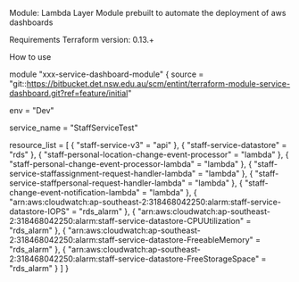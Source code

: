 Module: Lambda Layer
Module prebuilt to automate the deployment of aws dashboards

Requirements
Terraform version: 0.13.+

How to use

module "xxx-service-dashboard-module" {
  source = "git::https://bitbucket.det.nsw.edu.au/scm/entint/terraform-module-service-dashboard.git?ref=feature/initial"

  env = "Dev"

  service_name   = "StaffServiceTest"
  
  resource_list  = [
    {
      "staff-service-v3" = "api"
    },
    {
      "staff-service-datastore" = "rds"
    },
    {
      "staff-personal-location-change-event-processor" = "lambda"
    },
    {
      "staff-personal-change-event-processor-lambda" = "lambda"
    },
    {
      "staff-service-staffassignment-request-handler-lambda" = "lambda"
    },
    {
      "staff-service-staffpersonal-request-handler-lambda" = "lambda"
    },
    {
      "staff-change-event-notification-lambda" = "lambda"
    },
    {
      "arn:aws:cloudwatch:ap-southeast-2:318468042250:alarm:staff-service-datastore-IOPS" = "rds_alarm"
    },
    {
      "arn:aws:cloudwatch:ap-southeast-2:318468042250:alarm:staff-service-datastore-CPUUtilization" = "rds_alarm"
    },
    {
      "arn:aws:cloudwatch:ap-southeast-2:318468042250:alarm:staff-service-datastore-FreeableMemory" = "rds_alarm"
    },
    {
      "arn:aws:cloudwatch:ap-southeast-2:318468042250:alarm:staff-service-datastore-FreeStorageSpace" = "rds_alarm"
    }
  ]
}
